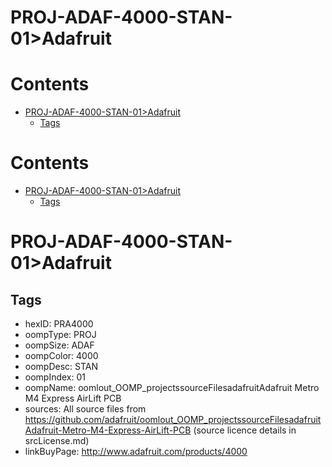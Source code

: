 
PROJ-ADAF-4000-STAN-01>Adafruit
===============================

Contents
========

* [PROJ-ADAF-4000-STAN-01>Adafruit](#proj-adaf-4000-stan-01adafruit)
	* [Tags](#tags)

Contents
========

* [PROJ-ADAF-4000-STAN-01>Adafruit](#proj-adaf-4000-stan-01adafruit)
	* [Tags](#tags)

# PROJ-ADAF-4000-STAN-01>Adafruit

## Tags

- hexID: PRA4000
- oompType: PROJ
- oompSize: ADAF
- oompColor: 4000
- oompDesc: STAN
- oompIndex: 01
- oompName: oomlout_OOMP_projectssourceFilesadafruitAdafruit Metro M4 Express AirLift PCB
- sources: All source files from https://github.com/adafruit/oomlout_OOMP_projectssourceFilesadafruitAdafruit-Metro-M4-Express-AirLift-PCB (source licence details in srcLicense.md)
- linkBuyPage: http://www.adafruit.com/products/4000
